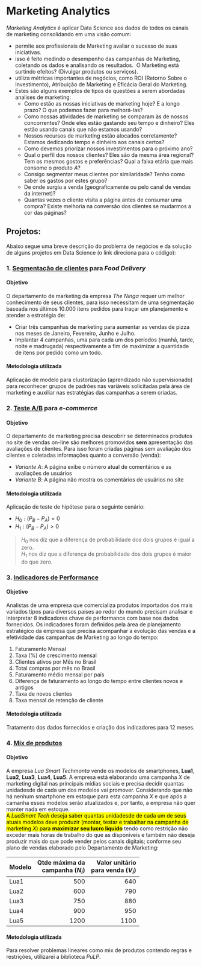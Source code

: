 # Marketing Analytics

_Marketing Analytics_ é aplicar Data Science aos dados de todos os canais de marketing consolidando em uma visão comum:
- permite aos profissionais de Marketing avaliar o sucesso de suas iniciativas.
- isso é feito medindo o desempenho das campanhas de Marketing, coletando os dados e analisando os resultados.  O Marketing está surtindo efeitos? (Divulgar produtos ou serviços).
- utiliza métricas importantes de negócios, como ROI (Retorno Sobre o Investimento), Atribuição de Marketing e Eficácia Geral do Marketing.
- Estes são alguns exemplos de tipos de questões a serem abordadas analises de marketing:
	- Como estão as nossas iniciativas de marketing hoje? E a longo prazo? O que podemos fazer para melhorá-las?
    - Como nossas atividades de marketing se comparam às de nossos concorrentes? Onde eles estão gastando seu tempo e dinheiro? Eles estão usando canais que não estamos usando?
    - Nossos recursos de marketing estão alocados corretamente? Estamos dedicando tempo e dinheiro aos canais certos?
    - Como devemos priorizar nossos investimentos para o próximo ano?
    - Qual o perfil dos nossos clientes? Eles são da mesma área regional? Tem os mesmos gostos e preferências? Qual a faixa etária que mais consome o produto _A_?
    - Consigo segmentar meus clientes por similaridade? Tenho como saber os gastos por estes grupo?
    - De onde surgiu a venda (geograficamente ou pelo canal de vendas da internet)?
    - Quantas vezes o cliente visita a página antes de consumar uma compra? Existe melhoria na conversão dos clientes se mudarmos a cor das páginas?

## Projetos:

Abaixo segue uma breve descrição do problema de negócios e da solução de alguns projetos em Data Science (o link direciona para o código):

### 1. [Segmentação de clientes](SegmentacaoCliente.ipynb) para _Food Delivery_

#### Objetivo
O departamento de marketing da empresa _The Ninga_ requer um melhor conhecimento de seus clientes, para isso necessitam de uma segmentação baseada nos últimos 10.000 itens pedidos para traçar um planejamento e atender a estratégia de:
- Criar três campanhas de marketing para aumentar as vendas de pizza nos meses de Janeiro, Fevereiro, Junho e Julho.
- Implantar 4 campanhas, uma para cada um dos períodos (manhã, tarde, noite e madrugada) respectivamente a fim de maximizar a quantidade de itens por pedido como um todo.

#### Metodologia utilizada
Aplicação de modelo para clustorização (aprendizado não supervisionado) para reconhecer grupos de padrões nas variáveis solicitadas pela área de marketing e auxiliar nas estratégias das campanhas a serem criadas.

### 2. [Teste A/B](TesteAB.ipynb) para _e-commerce_

#### Objetivo
O departamento de marketing precisa descobrir se determinados produtos no site de vendas on-line são melhores promovidos **sem** apresentação das avaliações de clientes. Para isso foram criadas páginas sem avaliação dos clientes e coletadas informações quanto a conversão (venda):
- _Variante A_: A página exibe o número atual de comentários e as avaliações de usuários
- _Variante B_: A página não mostra os comentários de usuários no site

#### Metodologia utilizada
Aplicação de teste de hipótese para o seguinte cenário:
- $H_{0}: (P_{B} - P_{A}) = 0$
- $H_{1}: (P_{B} - P_{A}) > 0$

>$H_{0}$ nos diz que a diferença de probabilidade dos dois grupos é igual a zero.<br />
$H_{1}$ nos diz que a diferença de probabilidade dos dois grupos é maior do que zero.

### 3. [Indicadores de Performance](IndicadoresPerformance.ipynb)

#### Objetivo
Analistas  de  uma  empresa  que  comercializa  produtos  importados  dos  mais variados tipos para diversos países ao redor do mundo precisam analisar e interpretar 8 indicadores chave de performance com base nos dados fornecidos. Os  indicadores  foram  definidos  pela  área  de  planejamento  estratégico  da  empresa  que  precisa acompanhar a evolução das vendas e a efetividade das campanhas de Marketing ao longo do tempo:
1. Faturamento Mensal
2. Taxa (%) de crescimento mensal
3. Clientes ativos por Mês no Brasil
4. Total compras por mês no Brasil
5. Faturamento médio mensal por país
6. Diferença de faturamento ao longo do tempo entre clientes novos e antigos
7. Taxa de novos clientes
8. Taxa mensal de retenção de cliente

#### Metodologia utilizada
Tratamento dos dados fornecidos e criação dos indicadores para 12 meses.

### 4. [Mix de produtos](MixProdutos.ipynb)

#### Objetivo
A empresa *Lua Smart Techmonta* vende os modelos de smartphones, **Lua1**, **Lua2**, **Lua3**, **Lua4**, **Lua5**. A empresa está elaborando uma campanha *X* de marketing digital nas principais mídias sociais e precisa decidir quantas unidadesde de cada um dos modelos vai promover. Considerando que não há nenhum smartphone em estoque para esta campanha *X* e que após a camanha esses modelos serão atualizados e, por tanto, a empresa não quer manter nada em estoque.<br />
<mark> A *LuaSmart Tech* deseja saber quantas unidadesde de cada um de seus atuais modelos deve produzir (montar, testar e trabalhar na campanha de marketing *X*) para **maximizar seu lucro líquido**</mark> tendo como restrição não exceder mais horas de trabalho do que as disponíveis e também não deseja produzir mais do que pode vender pelos canais digitais; conforme seu plano de vendas elaborado pelo Departamento de Marketing:

|Modelo|Qtde máxima da<br> campanha ($N_i$)|Valor unitário <br> para venda ($V_i$)|
|:-----|--------------------------------:|-------------------------------------:|
|Lua1|500|640|
|Lua2|600|790|
|Lua3|750|880|
|Lua4|900|950|
|Lua5|1200|1100|

#### Metodologia utilizada
Para resolver problemas lineares como mix de produtos contendo regras e restrições, utilizarei a biblioteca _PuLP_.
